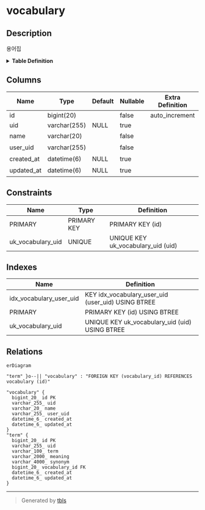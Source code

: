 # vocabulary

## Description

용어집

<details>
<summary><strong>Table Definition</strong></summary>

```sql
CREATE TABLE `vocabulary` (
  `id` bigint(20) NOT NULL AUTO_INCREMENT COMMENT 'ID',
  `uid` varchar(255) DEFAULT NULL COMMENT 'UID',
  `name` varchar(20) NOT NULL COMMENT '이름',
  `user_uid` varchar(255) NOT NULL COMMENT '사용자 UID',
  `created_at` datetime(6) DEFAULT NULL COMMENT '생성일시',
  `updated_at` datetime(6) DEFAULT NULL COMMENT '수정일시',
  PRIMARY KEY (`id`),
  UNIQUE KEY `uk_vocabulary_uid` (`uid`),
  KEY `idx_vocabulary_user_uid` (`user_uid`)
) ENGINE=InnoDB DEFAULT CHARSET=utf8mb4 COLLATE=utf8mb4_unicode_ci COMMENT='용어집'
```

</details>

## Columns

| Name | Type | Default | Nullable | Extra Definition | Children | Parents | Comment |
| ---- | ---- | ------- | -------- | ---------------- | -------- | ------- | ------- |
| id | bigint(20) |  | false | auto_increment | [term](term.md) |  | ID |
| uid | varchar(255) | NULL | true |  |  |  | UID |
| name | varchar(20) |  | false |  |  |  | 이름 |
| user_uid | varchar(255) |  | false |  |  |  | 사용자 UID |
| created_at | datetime(6) | NULL | true |  |  |  | 생성일시 |
| updated_at | datetime(6) | NULL | true |  |  |  | 수정일시 |

## Constraints

| Name | Type | Definition |
| ---- | ---- | ---------- |
| PRIMARY | PRIMARY KEY | PRIMARY KEY (id) |
| uk_vocabulary_uid | UNIQUE | UNIQUE KEY uk_vocabulary_uid (uid) |

## Indexes

| Name | Definition |
| ---- | ---------- |
| idx_vocabulary_user_uid | KEY idx_vocabulary_user_uid (user_uid) USING BTREE |
| PRIMARY | PRIMARY KEY (id) USING BTREE |
| uk_vocabulary_uid | UNIQUE KEY uk_vocabulary_uid (uid) USING BTREE |

## Relations

```mermaid
erDiagram

"term" }o--|| "vocabulary" : "FOREIGN KEY (vocabulary_id) REFERENCES vocabulary (id)"

"vocabulary" {
  bigint_20_ id PK
  varchar_255_ uid
  varchar_20_ name
  varchar_255_ user_uid
  datetime_6_ created_at
  datetime_6_ updated_at
}
"term" {
  bigint_20_ id PK
  varchar_255_ uid
  varchar_100_ term
  varchar_2000_ meaning
  varchar_4000_ synonym
  bigint_20_ vocabulary_id FK
  datetime_6_ created_at
  datetime_6_ updated_at
}
```

---

> Generated by [tbls](https://github.com/k1LoW/tbls)
